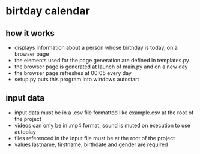 # birtday calendar

## how it works

- displays information about a person whose birthday is today, on a browser page
- the elements used for the page generation are defined in templates.py
- the browser page is generated at launch of main.py and on a new day
- the browser page refreshes at 00:05 every day
- setup.py puts this program into windows autostart

## input data

- input data must be in a .csv file formatted like example.csv at the root of the project
- videos can only be in .mp4 format, sound is muted on execution to use autoplay
- files referenced in the input file must be at the root of the project
- values lastname, firstname, birthdate and gender are required
